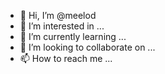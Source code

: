 - 👋 Hi, I’m @meelod
- 👀 I’m interested in ...
- 🌱 I’m currently learning ...
- 💞️ I’m looking to collaborate on ...
- 📫 How to reach me ...

<!---
meelod/meelod is a ✨ special ✨ repository because its `README.md` (this file) appears on your GitHub profile.
You can click the Preview link to take a look at your changes.
--->
